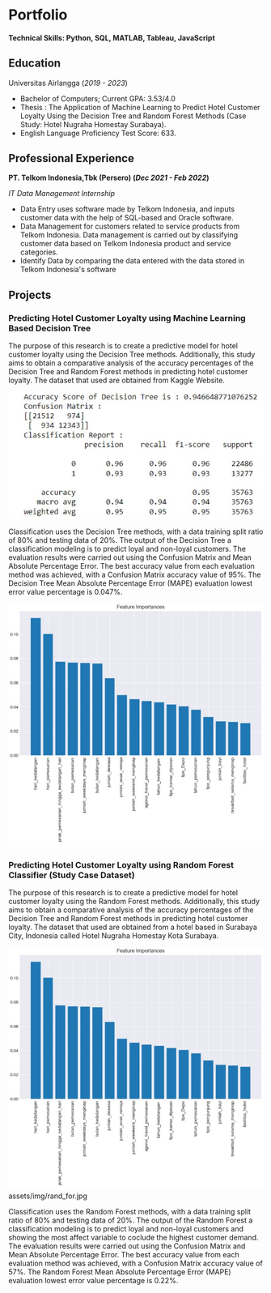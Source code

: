 # Portfolio

#### Technical Skills: Python, SQL, MATLAB, Tableau, JavaScript

## Education
Universitas Airlangga (_2019 - 2023_)
- Bachelor of Computers; Current GPA: 3.53/4.0 
- Thesis : The Application of Machine Learning to Predict Hotel Customer Loyalty Using the Decision Tree and Random Forest Methods (Case Study: Hotel Nugraha Homestay Surabaya).
- English Language Proficiency Test Score: 633.

## Professional Experience
**PT. Telkom Indonesia,Tbk (Persero) (_Dec 2021 - Feb 2022_)**

_IT Data Management Internship_
- Data Entry uses software made by Telkom Indonesia, and inputs customer data with the help of 
 SQL-based and Oracle software.
- Data Management for customers related to service products from Telkom Indonesia. Data management is carried out by classifying customer data based on Telkom Indonesia product and service categories.
- Identify Data by comparing the data entered with the data stored in Telkom Indonesia's software

## Projects
### Predicting Hotel Customer Loyalty using Machine Learning Based Decision Tree

The purpose of this research is to create a predictive model for hotel customer loyalty using the Decision Tree methods. Additionally, this study aims to obtain a comparative analysis of the accuracy percentages of the Decision Tree and Random Forest methods in predicting hotel customer loyalty. The dataset that used are obtained from Kaggle Website.

![Decision Tree Result](/assets/img/des_tree.jpg)

Classification uses the Decision Tree  methods, with a data training split ratio of 80% and testing data of 20%. The output of the Decision Tree a classification modeling is to predict loyal and non-loyal customers. The evaluation results were carried out using the Confusion Matrix and Mean Absolute Percentage Error. The best accuracy value from each evaluation method was achieved, with a Confusion Matrix accuracy value of 95%. The Decision Tree Mean Absolute Percentage Error (MAPE) evaluation lowest error value percentage is 0.047%.

![Decision Tree Result](/assets/img/rand_for.jpg)

### Predicting Hotel Customer Loyalty using Random Forest Classifier (Study Case Dataset)

The purpose of this research is to create a predictive model for hotel customer loyalty using the Random Forest methods. Additionally, this study aims to obtain a comparative analysis of the accuracy percentages of the Decision Tree and Random Forest methods in predicting hotel customer loyalty. The dataset that used are obtained from a hotel based in Surabaya City, Indonesia called Hotel Nugraha Homestay Kota Surabaya.

![Random Forest Result](/assets/img/rand_for.jpg)
assets/img/rand_for.jpg

Classification uses the Random Forest methods, with a data training split ratio of 80% and testing data of 20%. The output of the Random Forest a classification modeling is to predict loyal and non-loyal customers and showing the most affect variable to coclude the highest customer demand. The evaluation results were carried out using the Confusion Matrix and Mean Absolute Percentage Error. The best accuracy value from each evaluation method was achieved, with a Confusion Matrix accuracy value of 57%. The Random Forest Mean Absolute Percentage Error (MAPE) evaluation lowest error value percentage is 0.22%.
